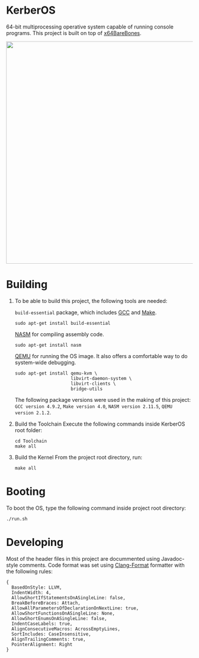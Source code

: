 # KerberOS

64-bit multiprocessing operative system capable of running console programs. This project is built on top of [x64BareBones](https://bitbucket.org/RowDaBoat/x64barebones/wiki/Home).

<p align="center">
  <img width="600" src="https://user-images.githubusercontent.com/70670549/174647354-4fb9ae44-78f0-4839-aa49-88d345e46572.gif">
</p>

# Building

1. To be able to build this project, the following tools are needed:

    `build-essential` package, which includes [GCC](https://gcc.gnu.org/) and [Make](https://www.gnu.org/software/make/manual/make.html). 
    ```
    sudo apt-get install build-essential
    ```

    [NASM](https://www.nasm.us/) for compiling assembly code.
    ```
    sudo apt-get install nasm
    ``` 

    [QEMU](https://www.qemu.org/) for running the OS image. It also offers a comfortable way to do system-wide debugging. 
    ```
    sudo apt-get install qemu-kvm \
                         libvirt-daemon-system \
                         libvirt-clients \
                         bridge-utils
    ``` 
    The following package versions were used in the making of this project: `GCC version 4.9.2`, `Make version 4.0`, `NASM version 2.11.5`, `QEMU version 2.1.2`. 

2. Build the Toolchain
    Execute the following commands inside KerberOS root folder:
    ```
    cd Toolchain
    make all
    ```
    
3. Build the Kernel
    From the project root directory, run:
    ```
    make all
    ```
    
# Booting   
To boot the OS, type the following command inside project root directory:
   ```
   ./run.sh
   ```
    
# Developing
Most of the header files in this project are docummented using Javadoc-style comments. Code format was set using [Clang-Format](https://clang.llvm.org/docs/ClangFormatStyleOptions.html) formatter with the following rules:
```
{ 
  BasedOnStyle: LLVM,
  IndentWidth: 4,
  AllowShortIfStatementsOnASingleLine: false,
  BreakBeforeBraces: Attach,
  AllowAllParametersOfDeclarationOnNextLine: true,
  AllowShortFunctionsOnASingleLine: None,
  AllowShortEnumsOnASingleLine: false,
  IndentCaseLabels: true,
  AlignConsecutiveMacros: AcrossEmptyLines,
  SortIncludes: CaseInsensitive,
  AlignTrailingComments: true,
  PointerAlignment: Right
}
```
